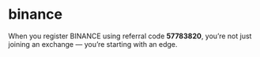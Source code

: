 # binance
When you register BINANCE using referral code **57783820**, you’re not just joining an exchange — you’re starting with an edge.
